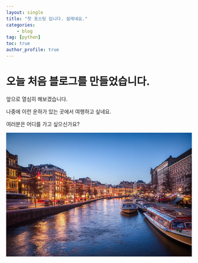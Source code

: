 ```yaml
---
layout: single
title: "첫 포스팅 입니다. 설레네요."
categories: 
    - blog
tag: [python]
toc: true
author_profile: true
---
```



# 오늘 처음 블로그를 만들었습니다.

앞으로 열심히 해보겠습니다.

나중에 이런 운하가 있는 곳에서 여행하고 싶네요.

여러분은 어디를 가고 싶으신가요?



![canal](../images/2022-10-10-first/canal.jpg)
